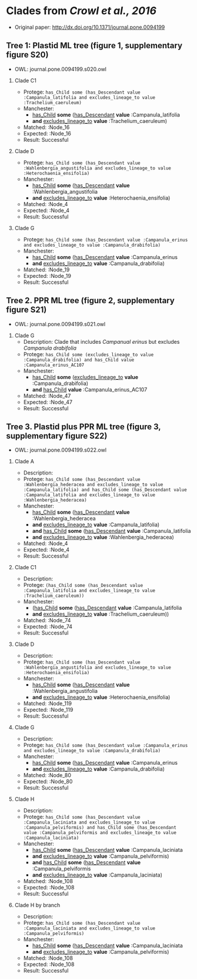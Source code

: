 Clades from *Crowl et al., 2016*
================================

 - Original paper: http://dx.doi.org/10.1371/journal.pone.0094199

## Tree 1: Plastid ML tree (figure 1, supplementary figure S20)

 - OWL: journal.pone.0094199.s020.owl

 1. Clade C1
    - Protege: `has_Child some (has_Descendant value :Campanula_latifolia and excludes_lineage_to value :Trachelium_caeruleum)`
    - Manchester: 
      - [has_Child](http://purl.obolibrary.org/obo/CDAO_0000149) **some** ([has_Descendant](http://purl.obolibrary.org/obo/CDAO_0000174) **value** :Campanula_latifolia 
      - **and** [excludes_lineage_to](https://github.com/hlapp/phyloref/blob/c2a1b813690e3afc78c2abdacab216e368b5c83e/phyloref.owl#L61) **value** :Trachelium_caeruleum)
    - Matched: :Node_16
    - Expected: :Node_16
    - Result: Successful

 2. Clade D
    - Protege: `has_Child some (has_Descendant value :Wahlenbergia_angustifolia and excludes_lineage_to value :Heterochaenia_ensifolia)`
    - Manchester: 
      - [has_Child](http://purl.obolibrary.org/obo/CDAO_0000149) **some** ([has_Descendant](http://purl.obolibrary.org/obo/CDAO_0000174) **value** :Wahlenbergia_angustifolia 
      - **and** [excludes_lineage_to](https://github.com/hlapp/phyloref/blob/c2a1b813690e3afc78c2abdacab216e368b5c83e/phyloref.owl#L61) **value** :Heterochaenia_ensifolia)
    - Matched: :Node_4
    - Expected: :Node_4
    - Result: Successful

 3. Clade G
    - Protege: `has_Child some (has_Descendant value :Campanula_erinus and excludes_lineage_to value :Campanula_drabifolia)`
    - Manchester: 
      - [has_Child](http://purl.obolibrary.org/obo/CDAO_0000149) **some** ([has_Descendant](http://purl.obolibrary.org/obo/CDAO_0000174) **value** :Campanula_erinus 
      - **and** [excludes_lineage_to](https://github.com/hlapp/phyloref/blob/c2a1b813690e3afc78c2abdacab216e368b5c83e/phyloref.owl#L61) **value** :Campanula_drabifolia)
    - Matched: :Node_19
    - Expected: :Node_19
    - Result: Successful
     
## Tree 2. PPR ML tree (figure 2, supplementary figure S21)

 - OWL: journal.pone.0094199.s021.owl

 1. Clade G
    - Description: Clade that includes *Campanual erinus* but excludes *Campanula drabifolia*
    - Protege: `has_Child some (excludes_lineage_to value :Campanula_drabifolia) and has_Child value :Campanula_erinus_AC107`
    - Manchester: 
      - [has_Child](http://purl.obolibrary.org/obo/CDAO_0000149) **some** ([excludes_lineage_to](https://github.com/hlapp/phyloref/blob/c2a1b813690e3afc78c2abdacab216e368b5c83e/phyloref.owl#L61) **value** :Campanula_drabifolia) 
      - **and** [has_Child](http://purl.obolibrary.org/obo/CDAO_0000149) **value** :Campanula_erinus_AC107
    - Matched: :Node_47
    - Expected: :Node_47
    - Result: Successful

## Tree 3. Plastid plus PPR ML tree (figure 3, supplementary figure S22)

 - OWL: journal.pone.0094199.s022.owl
    
 1. Clade A
    - Description: 
    - Protege: `has_Child some (has_Descendant value :Wahlenbergia_hederacea and excludes_lineage_to value :Campanula_latifolia) and has_Child some (has_Descendant value :Campanula_latifolia and excludes_lineage_to value :Wahlenbergia_hederacea)`
    - Manchester: 
      - [has_Child](http://purl.obolibrary.org/obo/CDAO_0000149) **some** ([has_Descendant](http://purl.obolibrary.org/obo/CDAO_0000174) **value** :Wahlenbergia_hederacea 
      - **and** [excludes_lineage_to](https://github.com/hlapp/phyloref/blob/c2a1b813690e3afc78c2abdacab216e368b5c83e/phyloref.owl#L61) **value** :Campanula_latifolia) 
      - **and** [has_Child](http://purl.obolibrary.org/obo/CDAO_0000149) **some** ([has_Descendant](http://purl.obolibrary.org/obo/CDAO_0000174) **value** :Campanula_latifolia 
      - **and** [excludes_lineage_to](https://github.com/hlapp/phyloref/blob/c2a1b813690e3afc78c2abdacab216e368b5c83e/phyloref.owl#L61) **value** :Wahlenbergia_hederacea)
    - Matched: :Node_4
    - Expected: :Node_4
    - Result: Successful

 2. Clade C1
    - Description:
    - Protege: `(has_Child some (has_Descendant value :Campanula_latifolia and excludes_lineage_to value :Trachelium_caeruleum))`
    - Manchester: 
      - ([has_Child](http://purl.obolibrary.org/obo/CDAO_0000149) **some** ([has_Descendant](http://purl.obolibrary.org/obo/CDAO_0000174) **value** :Campanula_latifolia 
      - **and** [excludes_lineage_to](https://github.com/hlapp/phyloref/blob/c2a1b813690e3afc78c2abdacab216e368b5c83e/phyloref.owl#L61) **value** :Trachelium_caeruleum))
    - Matched: :Node_74
    - Expected: :Node_74
    - Result: Successful

 3. Clade D
    - Description: 
    - Protege: `has_Child some (has_Descendant value :Wahlenbergia_angustifolia and excludes_lineage_to value :Heterochaenia_ensifolia)`
    - Manchester: 
      - [has_Child](http://purl.obolibrary.org/obo/CDAO_0000149) **some** ([has_Descendant](http://purl.obolibrary.org/obo/CDAO_0000174) **value** :Wahlenbergia_angustifolia 
      - **and** [excludes_lineage_to](https://github.com/hlapp/phyloref/blob/c2a1b813690e3afc78c2abdacab216e368b5c83e/phyloref.owl#L61) **value** :Heterochaenia_ensifolia)
    - Matched: :Node_119
    - Expected: :Node_119
    - Result: Successful

 4. Clade G
    - Description: 
    - Protege: `has_Child some (has_Descendant value :Campanula_erinus and excludes_lineage_to value :Campanula_drabifolia)`
    - Manchester: 
      - [has_Child](http://purl.obolibrary.org/obo/CDAO_0000149) **some** ([has_Descendant](http://purl.obolibrary.org/obo/CDAO_0000174) **value** :Campanula_erinus 
      - **and** [excludes_lineage_to](https://github.com/hlapp/phyloref/blob/c2a1b813690e3afc78c2abdacab216e368b5c83e/phyloref.owl#L61) **value** :Campanula_drabifolia)
    - Matched: :Node_80
    - Expected: :Node_80
    - Result: Successful

 5. Clade H
    - Description:
    - Protege: `has_Child some (has_Descendant value :Campanula_laciniata and excludes_lineage_to value :Campanula_pelviformis) and has_Child some (has_Descendant value :Campanula_pelviformis and excludes_lineage_to value :Campanula_laciniata)`
    - Manchester: 
      - [has_Child](http://purl.obolibrary.org/obo/CDAO_0000149) **some** ([has_Descendant](http://purl.obolibrary.org/obo/CDAO_0000174) **value** :Campanula_laciniata 
      - **and** [excludes_lineage_to](https://github.com/hlapp/phyloref/blob/c2a1b813690e3afc78c2abdacab216e368b5c83e/phyloref.owl#L61) **value** :Campanula_pelviformis) 
      - **and** [has_Child](http://purl.obolibrary.org/obo/CDAO_0000149) **some** ([has_Descendant](http://purl.obolibrary.org/obo/CDAO_0000174) **value** :Campanula_pelviformis 
      - **and** [excludes_lineage_to](https://github.com/hlapp/phyloref/blob/c2a1b813690e3afc78c2abdacab216e368b5c83e/phyloref.owl#L61) **value** :Campanula_laciniata)
    - Matched: :Node_108
    - Expected: :Node_108
    - Result: Successful

 6. Clade H by branch
    - Description: 
    - Protege: `has_Child some (has_Descendant value :Campanula_laciniata and excludes_lineage_to value :Campanula_pelviformis)`
    - Manchester: 
      - [has_Child](http://purl.obolibrary.org/obo/CDAO_0000149) **some** ([has_Descendant](http://purl.obolibrary.org/obo/CDAO_0000174) **value** :Campanula_laciniata 
      - **and** [excludes_lineage_to](https://github.com/hlapp/phyloref/blob/c2a1b813690e3afc78c2abdacab216e368b5c83e/phyloref.owl#L61) **value** :Campanula_pelviformis)
    - Matched: :Node_108
    - Expected: :Node_108
    - Result: Successful
